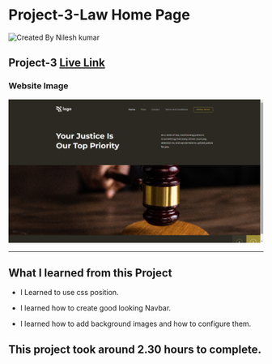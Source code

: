 # Project-3-Law Home Page

![Created By Nilesh kumar](https://img.shields.io/badge/CreatedBy-NileshKumar-brightgreen)

## **Project-3** [Live Link](https://nilesh-project-3.netlify.app/)  

### Website Image
![website img](./screenshots/website%20img.png)
***
## What I learned from this Project

- I Learned to use css position.

- I learned how to create good looking Navbar.

- I learned how to add background images and how to configure them.

## This project took around 2.30 hours to complete.
